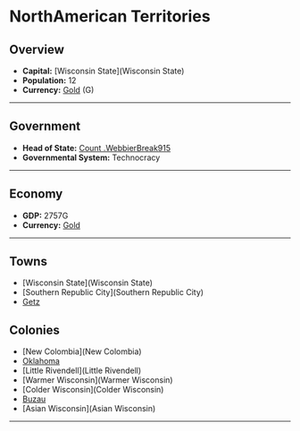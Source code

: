 # NorthAmerican Territories

## Overview

- **Capital:** [Wisconsin State](Wisconsin State)
- **Population:** 12
- **Currency:** [Gold](Gold) (G)

---

## Government

- **Head of State:** [Count .WebbierBreak915](.WebbierBreak915)
- **Governmental System:** Technocracy

---

## Economy

- **GDP:** <!-- GDP -->2757G<!-- GDP -->
- **Currency:** [Gold](Gold)

---

## Towns

- [Wisconsin State](Wisconsin State)
- [Southern Republic City](Southern Republic City)
- [Getz](Getz)

## Colonies

- [New Colombia](New Colombia)
- [Oklahoma](Oklahoma)
- [Little Rivendell](Little Rivendell)
- [Warmer Wisconsin](Warmer Wisconsin)
- [Colder Wisconsin](Colder Wisconsin)
- [Buzau](Buzau)
- [Asian Wisconsin](Asian Wisconsin)

---